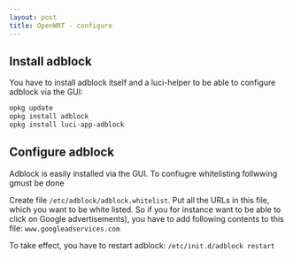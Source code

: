 ```yaml
---
layout: post
title: OpenWRT - configure
---
```

## Install adblock
You have to install adblock itself and a luci-helper to be able to configure adblock via the GUI:
```bash
opkg update
opkg install adblock
opkg install luci-app-adblock
```

## Configure adblock
Adblock is easily installed via the GUI.
To confiugre whitelisting follwwing gmust be done

Create file `/etc/adblock/adblock.whitelist`.
Put all the URLs in this file, which you want to be white listed. So if you for instance want to be able to click on Google advertisements), you have to add following contents to this file:
`www.googleadservices.com`

To take effect, you have to  restart adblock:
`/etc/init.d/adblock restart`
 
